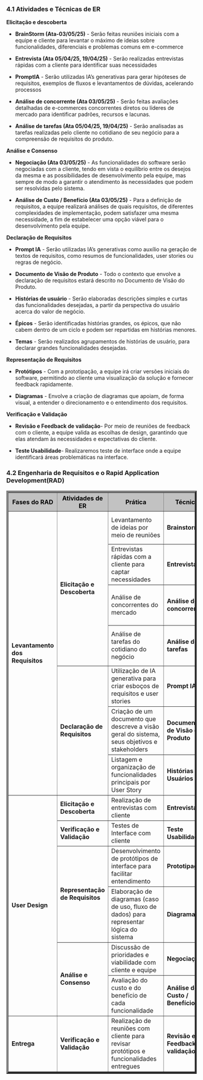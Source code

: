### 4.1 Atividades e Técnicas de ER
**Elicitação e descoberta**

* **BrainStorm (Ata-03/05/25)** - Serão feitas reuniões iniciais com a equipe e cliente para levantar o máximo de ideias sobre funcionalidades, diferenciais e problemas comuns em e-commerce

* **Entrevista (Ata 05/04/25, 19/04/25)** - Serão realizadas entrevistas rápidas com a cliente para identificar suas necessidades

* **PromptIA** - Serão utilizadas IA’s generativas para gerar hipóteses de requisitos, exemplos de fluxos e levantamentos de dúvidas, acelerando processos

* **Análise de concorrente (Ata 03/05/25)** - Serão feitas avaliações detalhadas de e-commerces concorrentes diretos ou líderes de mercado para identificar padrões, recursos e lacunas.

* **Análise de tarefas (Ata 05/04/25, 19/04/25)** - Serão analisadas as tarefas realizadas pelo cliente no cotidiano de seu negócio para a compreensão de requisitos do produto.

**Análise e Consenso**

* **Negociação (Ata 03/05/25)** - As funcionalidades do software serão negociadas com a cliente, tendo em vista o equilíbrio entre os desejos da mesma e as possibilidades de desenvolvimento pela equipe, mas sempre de modo a garantir o atendimento às necessidades que podem ser resolvidas pelo sistema.

* **Análise de Custo / Benefício (Ata 03/05/25)** - Para a definição de requisitos, a equipe realizará análises de quais requisitos, de diferentes complexidades de implementação, podem satisfazer uma mesma necessidade, a fim de estabelecer uma opção viável para o desenvolvimento pela equipe.

**Declaração de Requisitos**

* **Prompt IA** - Serão utilizadas IA’s generativas como auxílio na geração de textos de requisitos, como resumos de funcionalidades, user stories ou regras de negócio.

* **Documento de Visão de Produto** - Todo o contexto que envolve a declaração de requisitos estará descrito no Documento de Visão do Produto.

* **Histórias de usuário** - Serão elaboradas descrições simples e curtas das funcionalidades desejadas, a partir da perspectiva do usuário acerca do valor de negócio.

* **Épicos** - Serão identificadas histórias grandes, os épicos, que não cabem dentro de um ciclo e podem ser repartidas em histórias menores.

* **Temas** - Serão realizados agrupamentos de histórias de usuário, para declarar grandes funcionalidades desejadas.


**Representação de Requisitos**

* **Protótipos** - Com a prototipação, a equipe irá criar versões iniciais do software, permitindo ao cliente uma visualização da solução e fornecer feedback rapidamente.  

* **Diagramas** - Envolve a criação de diagramas que apoiam, de forma visual, a entender o direcionamento e o entendimento dos requisitos.


**Verificação e Validação**

* **Revisão e Feedback de validação**- Por meio de reuniões de feedback com o cliente, a equipe valida as escolhas de design, garantindo que elas atendam às necessidades e expectativas do cliente.

* **Teste Usabilidade**- Realizaremos teste de interface onde a equipe identificará áreas problemáticas na interface.


### 4.2 Engenharia de Requisitos e o Rapid Application Development(RAD)
<table border="5">
  <tr style="background-color:rgb(194, 194, 194); color: black;">
    <th style="vertical-align:middle;">Fases do RAD</th>
    <th style="vertical-align:middle;">Atividades de ER</th>
    <th style="vertical-align:middle;">Prática</th>
    <th style="vertical-align:middle;">Técnica</th>
    <th style="vertical-align:middle;">Resultado Esperado</th>
  </tr>

  <!-- Tema 1 -->
  <tr>
    <td rowspan="7" style="vertical-align:middle;"><strong>Levantamento dos Requisitos</strong></td>
    <td rowspan="4" style="vertical-align:middle;"><strong>Elicitação e Descoberta</strong></td>
    <td style="vertical-align:middle;">Levantamento de ideias por meio de reuniões</td>
    <td style="vertical-align:middle;"><strong>Brainstorm</strong></td>
    <td style="vertical-align:middle;">Identificação de prioridades, registro de ideias, sugestões e preocupação</td>
  </tr>
  <tr>
    <td style="vertical-align:middle;">Entrevistas rápidas com a cliente para captar necessidades</td>
    <td style="vertical-align:middle;"><strong>Entrevista</strong></td>
    <td style="vertical-align:middle;">Requisitos priorizados e viáveis, com consenso entre cliente e equipe</td>
  </tr>
  <tr>
    <td style="vertical-align:middle;">Análise de concorrentes do mercado</td>
    <td style="vertical-align:middle;"><strong>Análise de concorrentes</strong></td>
    <td style="vertical-align:middle;">Identificação de padrões, boas práticas e diferenciais competitivos do mercado</td>
  </tr>
  <tr>
    <td style="vertical-align:middle;">Análise de tarefas do cotidiano do negócio</td>
    <td style="vertical-align:middle;"><strong>Análise de tarefas</strong></td>
    <td style="vertical-align:middle;">Identificação de oportunidades de facilitação/organização das tarefas por solução de software</td>
  </tr>
  <tr>
    <td rowspan="3" style="vertical-align:middle;"><strong>Declaração de Requisitos</strong></td>
    <td style="vertical-align:middle;">Utilização de IA generativa para criar esboços de requisitos e user stories</td>
    <td style="vertical-align:middle;"><strong>Prompt IA</strong></td>
    <td style="vertical-align:middle;">Textos preliminares de requisitos claros e organizados</td>
  </tr>
  <tr>
    <td style="vertical-align:middle;">Criação de um documento que descreve a visão geral do sistema, seus objetivos e stakeholders</td>
    <td style="vertical-align:middle;"><strong>Documento de Visão de Produto</strong></td>
    <td style="vertical-align:middle;">Documento formal com visão compartilhada sobre o produto</td>
  </tr>
  <tr>
    <td style="vertical-align:middle;">Listagem e organização de funcionalidades principais por User Story</td>
    <td style="vertical-align:middle;"><strong>Histórias de Usuários</strong></td>
    <td style="vertical-align:middle;">Lista funcional organizada por User Story, servindo como base para desenvolvimento</td>
  </tr>

  <!-- Tema 2 -->
  <tr>
    <td rowspan="6" style="vertical-align:middle;"><strong>User Design</strong></td>
    <td style="vertical-align:middle;"><strong>Elicitação e Descoberta</strong></td>
    <td style="vertical-align:middle;">Realização de entrevistas com cliente</td>
    <td style="vertical-align:middle;"><strong>Entrevista </strong></td>
    <td style="vertical-align:middle;">Confirmar e alinhar expectativas</td>
  </tr>
  <tr>
    <td style="vertical-align:middle;"><strong>Verificação e Validação</strong></td>
    <td style="vertical-align:middle;">Testes de Interface com cliente</td>
    <td style="vertical-align:middle;"><strong>Teste Usabilidade</strong></td>
    <td style="vertical-align:middle;">Identificação de áreas problemáticas na interface</td>
  </tr>
  <tr>
    <td rowspan="2" style="vertical-align:middle;"><strong>Representação de Requisitos</strong></td>
    <td style="vertical-align:middle;">Desenvolvimento de protótipos de interface para facilitar entendimento</td>
    <td style="vertical-align:middle;"><strong>Prototipagem</strong></td>
    <td style="vertical-align:middle;">Maior clareza dos requisitos e validação visual prévia</td>
  </tr>
  <tr>
    <td style="vertical-align:middle;">Elaboração de diagramas (caso de uso, fluxo de dados) para representar lógica do sistema</td>
    <td style="vertical-align:middle;"><strong>Diagramas</strong></td>
    <td style="vertical-align:middle;">Representações estruturadas que ajudam na compreensão técnica dos requisitos</td>
  </tr>
  <tr>
    <td rowspan="2" style="vertical-align:middle;"><strong>Análise e Consenso</strong></td>
    <td style="vertical-align:middle;">Discussão de prioridades e viabilidade com cliente e equipe</td>
    <td style="vertical-align:middle;"><strong>Negociação </strong></td>
    <td style="vertical-align:middle;">Requisitos priorizados e viáveis, com consenso entre cliente e equipe</td>
  </tr>
  <tr>
    <td style="vertical-align:middle;">Avaliação do custo e do benefício de cada funcionalidade</td>
    <td style="vertical-align:middle;"><strong>Análise de Custo / Benefício</strong></td>
    <td style="vertical-align:middle;">Lista de funcionalidades priorizadas com base em valor e viabilidade</td>
  </tr>

  <!-- Tema 5 -->
  <tr>
    <td rowspan="1" style="vertical-align:middle;"><strong>Entrega</strong></td>
    <td rowspan="1" style="vertical-align:middle;"><strong>Verificação e Validação</strong></td>
    <td style="vertical-align:middle;">Realização de reuniões com cliente para revisar protótipos e funcionalidades entregues</td>
    <td style="vertical-align:middle;"><strong>Revisão e Feedback de validação</strong></td>
    <td style="vertical-align:middle;">Confirmação de que os requisitos foram atendidos e validação das soluções</td>
  </tr>
</table>
